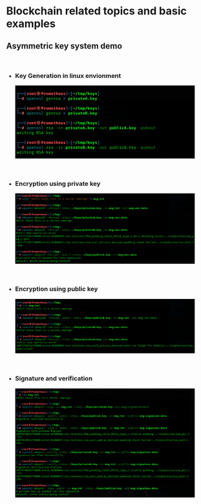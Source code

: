 # Blockchain related topics and basic examples

## Asymmetric key system demo

<br>

* ### Key Generation in linux envionment
    ![key-gen](Assets/key-gen.png)

<br>

* ### Encryption using private key
    ![enc-dec-priv](Assets/enc-dec-priv.png)

<br>

* ### Encryption using public key
    ![enc-dec-pub](Assets/enc-dec-pub.png)

<br>

* ### Signature and verification
    ![sig-ver](Assets/sig-ver.png)